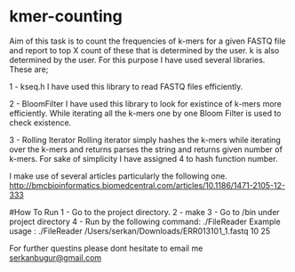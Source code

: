 # kmer-counting

Aim of this task is to count the frequencies of k-mers for a given FASTQ file and report to top X count of these that is determined by the user. k is also determined by the user. For this purpose I have used several libraries. These are;

1 - kseq.h
I have used this library to read FASTQ files efficiently. 

2 - BloomFilter
I have used this library to look for existince of k-mers more efficiently. While iterating all the k-mers one by one Bloom Filter is used to check existence. 

3 - Rolling Iterator
Rolling iterator simply hashes the k-mers while iterating over the k-mers and returns parses the string and returns given number of k-mers. For sake of simplicity I have assigned 4 to hash function number.

I make use of several articles particularly the following one. 
http://bmcbioinformatics.biomedcentral.com/articles/10.1186/1471-2105-12-333

#How To Run
1 - Go to the project directory. 
2 - make
3 - Go to /bin under project directory
4 - Run by the following command:
./FileReader <fileName> <kmerSize> <topCount>
Example usage : ./FileReader /Users/serkan/Downloads/ERR013101_1.fastq 10 25 

For further questins please dont hesitate to email me 
serkanbugur@gmail.com

